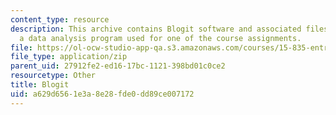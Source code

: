 ```yaml
---
content_type: resource
description: This archive contains Blogit software and associated files. Blogit is
  a data analysis program used for one of the course assignments.
file: https://ol-ocw-studio-app-qa.s3.amazonaws.com/courses/15-835-entrepreneurial-marketing-spring-2002/a629d6561e3a8e28fde0dd89ce007172_prg.zip
file_type: application/zip
parent_uid: 27912fe2-ed16-17bc-1121-398bd01c0ce2
resourcetype: Other
title: Blogit
uid: a629d656-1e3a-8e28-fde0-dd89ce007172
---
```

